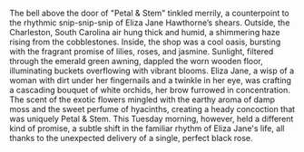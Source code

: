 The bell above the door of "Petal & Stem" tinkled merrily, a counterpoint to the rhythmic snip-snip-snip of Eliza Jane Hawthorne’s shears. Outside, the Charleston, South Carolina air hung thick and humid, a shimmering haze rising from the cobblestones. Inside, the shop was a cool oasis, bursting with the fragrant promise of lilies, roses, and jasmine. Sunlight, filtered through the emerald green awning, dappled the worn wooden floor, illuminating buckets overflowing with vibrant blooms. Eliza Jane, a wisp of a woman with dirt under her fingernails and a twinkle in her eye, was crafting a cascading bouquet of white orchids, her brow furrowed in concentration.  The scent of the exotic flowers mingled with the earthy aroma of damp moss and the sweet perfume of hyacinths, creating a heady concoction that was uniquely Petal & Stem. This Tuesday morning, however, held a different kind of promise, a subtle shift in the familiar rhythm of Eliza Jane's life, all thanks to the unexpected delivery of a single, perfect black rose.
